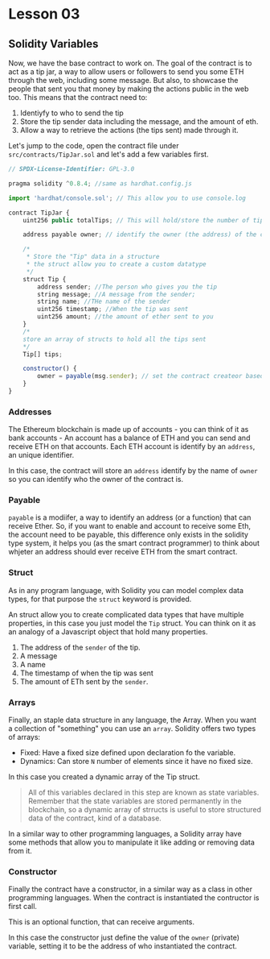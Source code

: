 # Lesson 03

## Solidity Variables

<!-- ALL-CONTRIBUTORS-BADGE:START - Do not remove or modify this section -->
<!-- ALL-CONTRIBUTORS-BADGE:END -->

Now, we have the base contract to work on. The goal of the contract is to act as a tip jar, a way to allow users or followers to send you some ETH through the web, including some message. But also, to showcase the people that sent you that money by making the actions public in the web too. This means that the contract need to:

1. Identiyfy to who to send the tip
2. Store the tip sender data including the message, and the amount of eth.
3. Allow a way to retrieve the actions (the tips sent) made through it.

Let's jump to the code, open the contract file under `src/contracts/TipJar.sol` and let's add a few variables first.

```javascript
// SPDX-License-Identifier: GPL-3.0

pragma solidity ^0.8.4; //same as hardhat.config.js

import 'hardhat/console.sol'; // This allow you to use console.log

contract TipJar {
	uint256 public totalTips; // This will hold/store the number of tips received

    address payable owner; // identify the owner (the address) of the contract

    /*
	 * Store the "Tip" data in a structure
	 * the struct allow you to create a custom datatype
	 */
	struct Tip {
		address sender; //The person who gives you the tip
		string message; //A message from the sender;
		string name; //THe name of the sender
		uint256 timestamp; //When the tip was sent
		uint256 amount; //the amount of ether sent to you
	}
	/*
    store an array of structs to hold all the tips sent
    */
	Tip[] tips;

    constructor() {
        owner = payable(msg.sender); // set the contract createor based in who instantitiated it
    }
}

```

### Addresses

The Ethereum blockchain is made up of accounts - you can think of it as bank accounts - An account has a balance of ETH and you can send and receive ETH on that accounts. Each ETH account is identify by an `address`, an unique identifier.

In this case, the contract will store an `address` identify by the name of `owner` so you can identify who the owner of the contract is.

### Payable

`payable` is a modiifer, a way to identify an address (or a function) that can receive Ether.
So, if you want to enable and account to receive some Eth, the account need to be payable, this difference only exists in the solidity type system, it helps you (as the smart contract programmer) to think about whjeter an address should ever receive ETH from the smart contract.

### Struct

As in any program language, with Solidity you can model complex data types, for that purpose the `struct` keyword is provided.

An struct allow you to create complicated data types that have multiple properties, in this case you just model the `Tip` struct. You can think on it as an analogy of a Javascript object that hold many properties.

1. The address of the `sender` of the tip.
2. A message
3. A name
4. The timestamp of when the tip was sent
5. The amount of ETh sent by the `sender`.

### Arrays

Finally, an staple data structure in any language, the Array.
When you want a collection of "something" you can use an `array`.
Solidity offers two types of arrays:

- Fixed: Have a fixed size defined upon declaration fo the variable.
- Dynamics: Can store `N` number of elements since it have no fixed size.

In this case you created a dynamic array of the Tip struct.

> All of this variables declared in this step are known as state variables.
> Remember that the state variables are stored permanently in the blockchain, so a dynamic array of strructs is useful
> to store structured data of the contract, kind of a database.

In a similar way to other programming languages, a Solidity array have some methods that allow you to manipulate it like adding or removing data from it.

### Constructor

Finally the contract have a constructor, in a similar way as a class in other programming languages. When the contract is instantiated the contructor is first call.

This is an optional function, that can receive arguments.

In this case the constructor just define the value of the `owner` (private) variable, setting it to be the address of who instantiated the contract.